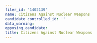 ```yaml
---
filer_id: '1402139'
name: Citizens Against Nuclear Weapons
candidate_controlled_id: ''
data_warning: 
opposing_candidate: 
title: Citizens Against Nuclear Weapons
---
```

